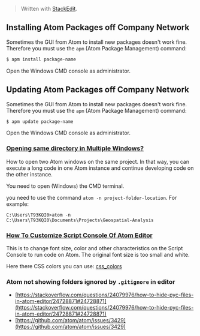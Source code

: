 > Written with [StackEdit](https://stackedit.io/).

## Installing Atom Packages off Company Network
Sometimes the GUI from Atom to install new packages doesn't work fine. Therefore you must use the `apm` (Atom Package Management) command:
```bash
$ apm install package-name
```
Open the Windows CMD console as administrator.
## Updating Atom Packages off Company Network
Sometimes the GUI from Atom to install new packages doesn't work fine. Therefore you must use the `apm` (Atom Package Management) command:
```bash
$ apm update package-name
```
Open the Windows CMD console as administrator.

### [Opening same directory in Multiple Windows?](https://discuss.atom.io/t/opening-same-directory-in-multiple-windows/16523)

How to open two Atom windows on the same project. In that way, you can execute a long code in one Atom instance and continue developing code on the other instance. 

You need to open (Windows) the CMD terminal.

you need to use the command `atom -n project-folder-location`. For example:
```
C:\Users\T93KQI0>atom -n C:\Users\T93KQI0\Documents\Projects\Geospatial-Analysis
```

### [How To Customize Script Console Of Atom Editor](http://www.rebellionrider.com/how-to-customize-script-console-of-atom-editor/)

This is to change font size, color and other characteristics on the Script Console to run code on Atom. The original font size is too small and white. 

Here there CSS colors you can use: [css_colors](https://www.w3schools.com/cssref/css_colors.asp)

### Atom not showing folders ignored by `.gitignore` in editor

- [https://stackoverflow.com/questions/24079976/how-to-hide-pyc-files-in-atom-editor/24728871#24728871](https://stackoverflow.com/questions/24079976/how-to-hide-pyc-files-in-atom-editor/24728871#24728871)
- [https://github.com/atom/atom/issues/3429](https://github.com/atom/atom/issues/3429)


<!--stackedit_data:
eyJoaXN0b3J5IjpbLTM1NTE0NTk4NywxNzQyMzY1MzQsLTE4Mz
A1ODA2NTcsNjM4ODkwNjczLDE0ODIxNjQ5NSwtMTE1MTg1ODg3
MSw0NzAzODc0NzddfQ==
-->